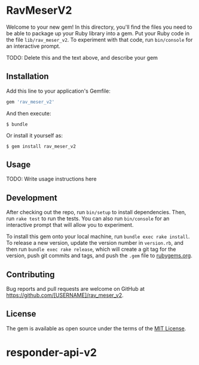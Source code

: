 # RavMeserV2

Welcome to your new gem! In this directory, you'll find the files you need to be able to package up your Ruby library into a gem. Put your Ruby code in the file `lib/rav_meser_v2`. To experiment with that code, run `bin/console` for an interactive prompt.

TODO: Delete this and the text above, and describe your gem

## Installation

Add this line to your application's Gemfile:

```ruby
gem 'rav_meser_v2'
```

And then execute:

    $ bundle

Or install it yourself as:

    $ gem install rav_meser_v2

## Usage

TODO: Write usage instructions here

## Development

After checking out the repo, run `bin/setup` to install dependencies. Then, run `rake test` to run the tests. You can also run `bin/console` for an interactive prompt that will allow you to experiment.

To install this gem onto your local machine, run `bundle exec rake install`. To release a new version, update the version number in `version.rb`, and then run `bundle exec rake release`, which will create a git tag for the version, push git commits and tags, and push the `.gem` file to [rubygems.org](https://rubygems.org).

## Contributing

Bug reports and pull requests are welcome on GitHub at https://github.com/[USERNAME]/rav_meser_v2.

## License

The gem is available as open source under the terms of the [MIT License](https://opensource.org/licenses/MIT).
# responder-api-v2
